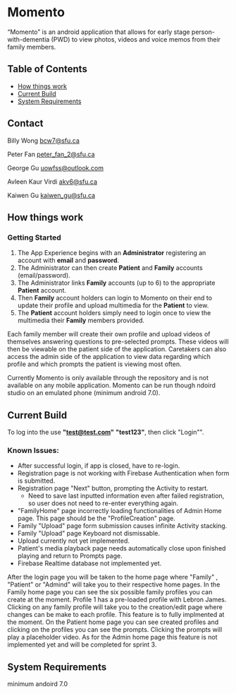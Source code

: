 # Momento
“Momento” is an android application that allows for early stage person-with-dementia (PWD) to view photos, videos and voice memos from their family members.

## Table of Contents
- [How things work](README.md#how-things-work)
- [Current Build](README.md#Current-Build)
- [System Requirements](README.md#System-Requirements)

## Contact
Billy Wong bcw7@sfu.ca

Peter Fan peter_fan_2@sfu.ca 

George Gu uowfss@outlook.com 

Avleen Kaur Virdi akv6@sfu.ca 

Kaiwen Gu kaiwen_gu@sfu.ca 



## How things work
### Getting Started
1. The App Experience begins with an **Administrator** registering an account with **email** and **password**.
2. The Administrator can then create **Patient** and **Family** accounts (email/password).
3. The Administrator links **Family** accounts (up to 6) to the appropriate **Patient** account.
4. Then **Family** account holders can login to Momento on their end to update their profile and upload multimedia for the **Patient** to view.
5. The **Patient** account holders simply need to login once to view the multimedia their **Family** members provided.

Each family member will create their own profile and upload videos of themselves answering questions to pre-selected prompts. These videos will then be viewable on the patient side of the application. Caretakers can also access the admin side of the application to view data regarding which profile and which prompts the patient is viewing most often.

Currently Momento is only available through the repository and is not available on any mobile application. Momento can be run though ndoird studio on an emulated phone (minimum android 7.0).

## Current Build 
To log into the use **"test@test.com"** **"test123"**, then click "Login"".

### Known Issues:
* After successful login, if app is closed, have to re-login.
* Registration page is not working with Firebase Authentication when form is submitted.
* Registration page "Next" button, prompting the Activity to restart.
  * Need to save last inputted information even after failed registration, so user does not need to re-enter everything again.
* "FamilyHome" page incorrectly loading functionalities of Admin Home page. This page should be the "ProfileCreation" page.
* Family "Upload" page form submission causes infinite Activity stacking. 
* Family "Upload" page Keyboard not dismissable.
* Upload currently not yet implemented.
* Patient's media playback page needs automatically close upon finished playing and return to Prompts page.
* Firebase Realtime database not implemented yet.

After the login page you will be taken to the home page where "Family" , "Patient" or "Admind" will take you to their respective home pages. In the Family home page you can see the six possible family profiles you can create at the moment. Profile 1 has a pre-loaded profile with Lebron James. Clicking on any family profile will take you to the creation/edit page where changes can be make to each profile. This feature is to fully implmented at the moment. On the Patient home page you can see created profiles and clicking on the profiles you can see the prompts. Clicking the prompts will play a placeholder video. As for the Admin home page this feature is not implemented yet and will be completed for sprint 3.
## System Requirements
minimum andoird 7.0




